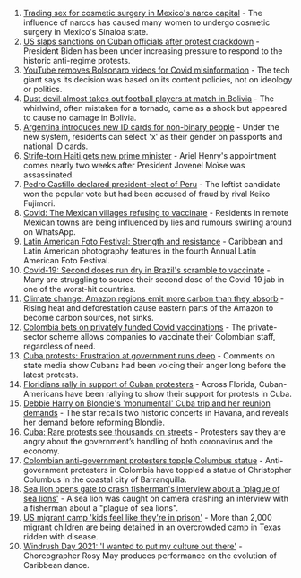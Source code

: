 1. [Trading sex for cosmetic surgery in Mexico's narco capital](https://www.bbc.co.uk/news/stories-57932216) - The influence of narcos has caused many women to undergo cosmetic surgery in Mexico's Sinaloa state.
2. [US slaps sanctions on Cuban officials after protest crackdown](https://www.bbc.co.uk/news/world-us-canada-57935558) - President Biden has been under increasing pressure to respond to the historic anti-regime protests.
3. [YouTube removes Bolsonaro videos for Covid misinformation](https://www.bbc.co.uk/news/world-latin-america-57923862) - The tech giant says its decision was based on its content policies, not on ideology or politics.
4. [Dust devil almost takes out football players at match in Bolivia](https://www.bbc.co.uk/news/world-latin-america-57927943) - The whirlwind, often mistaken for a tornado, came as a shock but appeared to cause no damage in Bolivia.
5. [Argentina introduces new ID cards for non-binary people](https://www.bbc.co.uk/news/world-latin-america-57923856) - Under the new system, residents can select 'x' as their gender on passports and national ID cards.
6. [Strife-torn Haiti gets new prime minister](https://www.bbc.co.uk/news/world-latin-america-57910829) - Ariel Henry's appointment comes nearly two weeks after President Jovenel Moïse was assassinated.
7. [Pedro Castillo declared president-elect of Peru](https://www.bbc.co.uk/news/world-latin-america-57897402) - The leftist candidate won the popular vote but had been accused of fraud by rival Keiko Fujimori.
8. [Covid: The Mexican villages refusing to vaccinate](https://www.bbc.co.uk/news/world-latin-america-57893466) - Residents in remote Mexican towns are being influenced by lies and rumours swirling around on WhatsApp.
9. [Latin American Foto Festival: Strength and resistance](https://www.bbc.co.uk/news/in-pictures-57819892) - Caribbean and Latin American photography features in the fourth Annual Latin American Foto Festival.
10. [Covid-19: Second doses run dry in Brazil's scramble to vaccinate](https://www.bbc.co.uk/news/world-latin-america-57819263) - Many are struggling to source their second dose of the Covid-19 jab in one of the worst-hit countries.
11. [Climate change: Amazon regions emit more carbon than they absorb](https://www.bbc.co.uk/news/science-environment-57839364) - Rising heat and deforestation cause eastern parts of the Amazon to become carbon sources, not sinks.
12. [Colombia bets on privately funded Covid vaccinations](https://www.bbc.co.uk/news/world-latin-america-57819261) - The private-sector scheme allows companies to vaccinate their Colombian staff, regardless of need.
13. [Cuba protests: Frustration at government runs deep](https://www.bbc.co.uk/news/world-latin-america-57823130) - Comments on state media show Cubans had been voicing their anger long before the latest protests.
14. [Floridians rally in support of Cuban protesters](https://www.bbc.co.uk/news/world-us-canada-57869119) - Across Florida, Cuban-Americans have been rallying to show their support for protests in Cuba.
15. [Debbie Harry on Blondie's 'monumental' Cuba trip and her reunion demands](https://www.bbc.co.uk/news/entertainment-arts-57808649) - The star recalls two historic concerts in Havana, and reveals her demand before reforming Blondie.
16. [Cuba: Rare protests see thousands on streets](https://www.bbc.co.uk/news/world-latin-america-57803481) - Protesters say they are angry about the government’s handling of both coronavirus and the economy.
17. [Colombian anti-government protesters topple Columbus statue](https://www.bbc.co.uk/news/world-latin-america-57660563) - Anti-government protesters in Colombia have toppled a statue of Christopher Columbus in the coastal city of Barranquilla.
18. [Sea lion opens gate to crash fisherman's interview about a 'plague of sea lions'](https://www.bbc.co.uk/news/world-latin-america-57604881) - A sea lion was caught on camera crashing an interview with a fisherman about a "plague of sea lions".
19. [US migrant camp 'kids feel like they're in prison'](https://www.bbc.co.uk/news/world-us-canada-57576306) - More than 2,000 migrant children are being detained in an overcrowded camp in Texas ridden with disease.
20. [Windrush Day 2021: 'I wanted to put my culture out there'](https://www.bbc.co.uk/news/uk-england-suffolk-57553424) - Choreographer Rosy May produces performance on the evolution of Caribbean dance.
